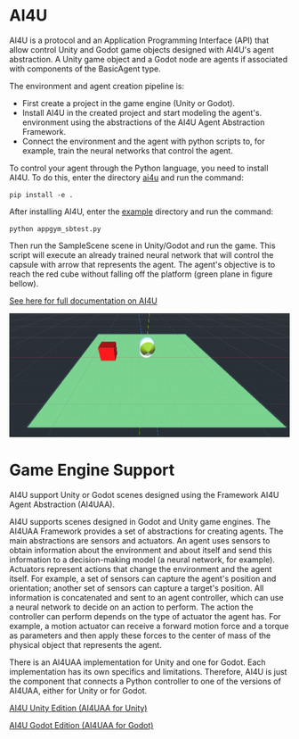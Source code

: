 # AI4U

AI4U  is a protocol and an Application Programming Interface (API) that allow control Unity and Godot game objects designed with AI4U's agent abstraction. A Unity game object and a Godot node are agents if associated with components of the BasicAgent type. 

The environment and agent creation pipeline is:

* First create a project in the game engine (Unity or Godot).
* Install AI4U in the created project and start modeling the agent's. environment using the abstractions of the AI4U Agent Abstraction Framework.
* Connect the environment and the agent with python scripts to, for example, train the neural networks that control the agent.

To control your agent through the Python language, you need to install AI4U. To do this, enter the directory [ai4u](/ai4u) and run the command:

    pip install -e .

After installing AI4U, enter the [example](/examples/scene_samplescene) directory and run the command:

    python appgym_sbtest.py

Then run the SampleScene scene in Unity/Godot and run the game. This script will execute an already trained neural network that will control the capsule with arrow that represents the agent. The agent's objective is to reach the red cube without falling off the platform (green plane in figure bellow).

[See here for full documentation on AI4U](./doc/) 

![IMAGEM](/doc/img/ai4uge_samplescene.png)

# Game Engine Support

AI4U support Unity or Godot scenes designed using the Framework AI4U Agent Abstraction (AI4UAA). 


AI4U supports scenes designed in Godot and Unity game engines. The AI4UAA Framework provides a set of abstractions for creating agents. The main abstractions are sensors and actuators. An agent uses sensors to obtain information about the environment and about itself and send this information to a decision-making model (a neural network, for example). Actuators represent actions that change the environment and the agent itself. For example, a set of sensors can capture the agent's position and orientation; another set of sensors can capture a target's position. All information is concatenated and sent to an agent controller, which can use a neural network to decide on an action to perform. The action the controller can perform depends on the type of actuator the agent has. For example, a motion actuator can receive a forward motion force and a torque as parameters and then apply these forces to the center of mass of the physical object that represents the agent.

There is an AI4UAA implementation for Unity and one for Godot. Each implementation has its own specifics and limitations. Therefore, AI4U is just the component that connects a Python controller to one of the versions of AI4UAA, either for Unity or for Godot.


[AI4U Unity Edition (AI4UAA for Unity)](https://github.com/gilcoder/AI4UUE)

[AI4U Godot Edition (AI4UAA for Godot)](https://github.com/gilcoder/AI4UGE)